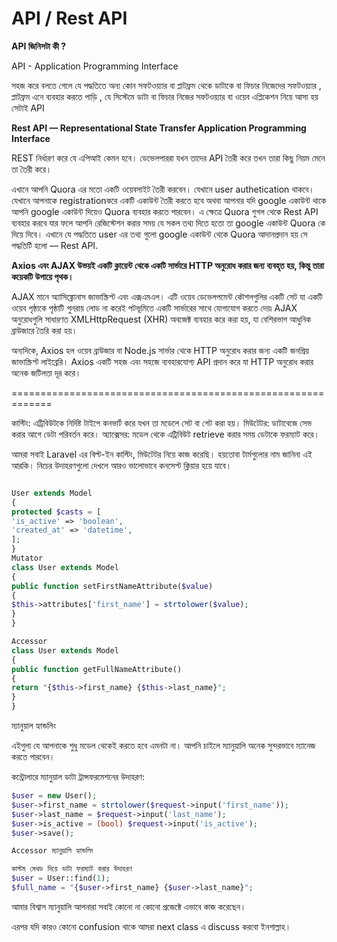 # API / Rest API

**API জিনিসটা কী ?**

API - Application Programming Interface

সহজ করে বলতে গেলে যে পদ্ধতিতে অন্য কোন সফটওয়্যার বা প্লাটফ্রম থেকে ডাটাকে বা ফিচার নিজেদের সফটওয়্যার , প্লাটফ্রম এনে ব্যবহার করতে পাড়ি , যে সিস্টেমে ডাটা বা ফিচার নিজের সফটওয়্যার বা ওয়েব এপ্লিকেশন নিয়ে আসা হয় সেটাই API

**Rest API — Representational State Transfer Application Programming Interface**

REST নির্ধারণ করে যে এপিআই কেমন হবে। ডেভেলপাররা যখন তাদের API তৈরী করে তখন তারা কিছু নিয়ম মেনে তা তৈরী করে।

এখানে আপনি Quora এর মতো একটি ওয়েবসাইট তৈরী করবেন। যেখানে user authetication থাকবে। যেখানে আপনাকে registrationকরে একটি একাউন্ট তৈরী করতে হবে অথবা আপনার যদি google একাউন্ট থাকে আপনি google একাউন্ট দিয়েও Quora ব্যবহার করতে পারবেন। এ ক্ষেত্রে Quora গুগল থেকে Rest API ব্যবহার করবে যার ফলে আপনি রেজিস্টেশন করার সময় যে সকল তথ্য দিতে হতো তা google একাউন্ট Quora কে দিয়ে দিবে। এখানে যে পদ্ধতিতে user এর তথ্য গুলো google একাউন্ট থেকে Quora আদানপ্রদান হয় সে পদ্ধতিটি হলো — Rest API.

**Axios এবং AJAX উভয়ই একটি ক্লায়েন্ট থেকে একটি সার্ভারে HTTP অনুরোধ করার জন্য ব্যবহৃত হয়, কিন্তু তারা কয়েকটি উপায়ে পৃথক।**

AJAX মানে অ্যাসিঙ্ক্রোনাস জাভাস্ক্রিপ্ট এবং এক্সএমএল। এটি ওয়েব ডেভেলপমেন্ট কৌশলগুলির একটি সেট যা একটি ওয়েব পৃষ্ঠাকে পৃষ্ঠাটি পুনরায় লোড না করেই পটভূমিতে একটি সার্ভারের সাথে যোগাযোগ করতে দেয়৷ AJAX অনুরোধগুলি সাধারণত XMLHttpRequest (XHR) অবজেক্ট ব্যবহার করে করা হয়, যা বেশিরভাগ আধুনিক ব্রাউজারে তৈরি করা হয়।

অন্যদিকে, Axios হল ওয়েব ব্রাউজার বা Node.js সার্ভার থেকে HTTP অনুরোধ করার জন্য একটি জনপ্রিয় জাভাস্ক্রিপ্ট লাইব্রেরি। Axios একটি সহজ এবং সহজে ব্যবহারযোগ্য API প্রদান করে যা HTTP অনুরোধ করার অনেক জটিলতা দূর করে।

=============================================================

কাস্টিং: এট্রিবিউটকে নির্দিষ্ট টাইপে কনভার্ট করে যখন তা মডেলে সেট বা গেট করা হয়।
মিউটেটর: ডাটাবেজে সেভ করার আগে ডেটা পরিবর্তন করে।
অ্যাক্সেসর: মডেল থেকে এট্রিবিউট retrieve করার সময় ডেটাকে ফরম্যাট করে।

আমরা সবাই Laravel এর বিল্ট-ইন কাস্টিং, মিউটেটর নিয়ে কাজ করেছি। হয়তোবা টার্মগুলোর নাম জানিনা এই আরকি। নিচের উদাহরণগুলো দেখলে আরও ভালোভাবে কনসেপ্ট ক্লিয়ার হয়ে যাবে।

```PHP

User extends Model
{
protected $casts = [
'is_active' => 'boolean',
'created_at' => 'datetime',
];
}
Mutator
class User extends Model
{
public function setFirstNameAttribute($value)
{
$this->attributes['first_name'] = strtolower($value);
}
}

Accessor
class User extends Model
{
public function getFullNameAttribute()
{
return "{$this->first_name} {$this->last_name}";
}
}
```
ম্যানুয়াল হ্যান্ডলিং

এইগুলা যে আপনাকে শুধু মডেল থেকেই করতে হবে এমনটা না। আপনি চাইলে ম্যানুয়ালি অনেক সুন্দরভাবে ম্যানেজ করতে পারবেন।

কন্ট্রোলারে ম্যানুয়াল ডাটা ট্রান্সফরমেশনের উদাহরণ:
```PHP
$user = new User();
$user->first_name = strtolower($request->input('first_name'));
$user->last_name = $request->input('last_name');
$user->is_active = (bool) $request->input('is_active');
$user->save();

Accessor ম্যানুয়ালি হ্যান্ডলিং

কাস্টম মেথড দিয়ে ডাটা ফরম্যাট করার উদাহরণ
$user = User::find(1);
$full_name = "{$user->first_name} {$user->last_name}";
```

আমার বিশ্বাস ম্যানুয়ালি আপনারা সবাই কোনো না কোনো প্রজেক্টে এভাবে কাজ করেছেন।

এরপর যদি কারও কোনো confusion থাকে আমরা next class এ discuss করবো ইনশাল্লাহ।